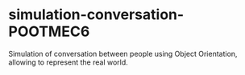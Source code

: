 # simulation-conversation-POOTMEC6
Simulation of conversation between people using Object Orientation, allowing to represent the real world.
